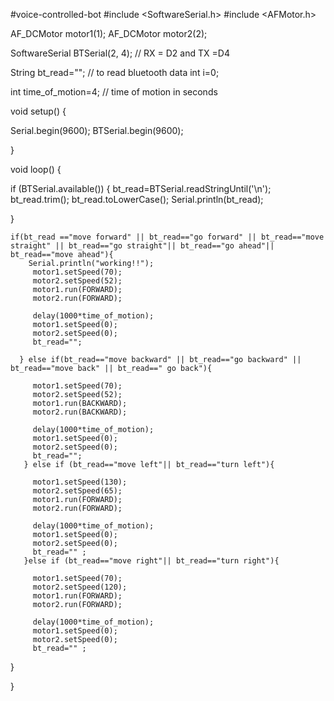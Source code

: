 #voice-controlled-bot
#include <SoftwareSerial.h>
 #include <AFMotor.h>
 
 AF_DCMotor motor1(1);
 AF_DCMotor motor2(2);
 
 SoftwareSerial BTSerial(2, 4); // RX = D2 and TX =D4
 
 String bt_read=""; // to read bluetooth data 
 int i=0;
 
 int time_of_motion=4; // time of motion in seconds
  
 void setup() {
 
 Serial.begin(9600);
 BTSerial.begin(9600);
 
 }
 
 void loop() {
 
   if (BTSerial.available()) {
     bt_read=BTSerial.readStringUntil('\n');
     bt_read.trim();
     bt_read.toLowerCase();
     Serial.println(bt_read);
     
 }
 
    if(bt_read =="move forward" || bt_read=="go forward" || bt_read=="move straight" || bt_read=="go straight"|| bt_read=="go ahead"|| bt_read=="move ahead"){
        Serial.println("working!!");
         motor1.setSpeed(70);
         motor2.setSpeed(52);
         motor1.run(FORWARD);
         motor2.run(FORWARD);
 
         delay(1000*time_of_motion);
         motor1.setSpeed(0);
         motor2.setSpeed(0);
         bt_read="";
 
      } else if(bt_read=="move backward" || bt_read=="go backward" || bt_read=="move back" || bt_read==" go back"){
 
         motor1.setSpeed(70);
         motor2.setSpeed(52);
         motor1.run(BACKWARD);
         motor2.run(BACKWARD);
 
         delay(1000*time_of_motion);
         motor1.setSpeed(0);
         motor2.setSpeed(0);
         bt_read="";
       } else if (bt_read=="move left"|| bt_read=="turn left"){
         
         motor1.setSpeed(130);
         motor2.setSpeed(65);
         motor1.run(FORWARD);
         motor2.run(FORWARD);
 
         delay(1000*time_of_motion);
         motor1.setSpeed(0);
         motor2.setSpeed(0);
         bt_read="" ;
       }else if (bt_read=="move right"|| bt_read=="turn right"){
 
         motor1.setSpeed(70);
         motor2.setSpeed(120);
         motor1.run(FORWARD);
         motor2.run(FORWARD);
 
         delay(1000*time_of_motion);
         motor1.setSpeed(0);
         motor2.setSpeed(0);
         bt_read="" ;
 
 
   }
 
 
 }
